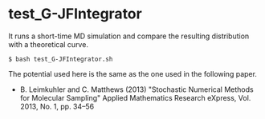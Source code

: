 # test_G-JFIntegrator

It runs a short-time MD simulation and compare the resulting distribution with
a theoretical curve.

```console
$ bash test_G-JFIntegrator.sh
```

The potential used here is the same as the one used in the following paper.
- B. Leimkuhler and C. Matthews (2013) "Stochastic Numerical Methods for Molecular Sampling"
  Applied Mathematics Research eXpress, Vol. 2013, No. 1, pp. 34–56
